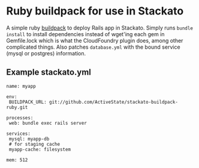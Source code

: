 # Ruby buildpack for use in Stackato

A simple ruby [buildpack](http://docs.stackato.com/languages/buildpack.html) to deploy Rails app in Stackato. Simply runs
`bundle install` to install dependencies instead of wget'ing each gem
in Gemfile.lock which is what the CloudFoundry plugin does, among
other complicated things. Also patches `database.yml` with the bound 
service (mysql or postgres) information.

## Example stackato.yml

```
name: myapp

env:
 BUILDPACK_URL: git://github.com/ActiveState/stackato-buildpack-ruby.git

processes:
 web: bundle exec rails server

services:
 mysql: myapp-db
 # for staging cache
 myapp-cache: filesystem

mem: 512
```